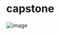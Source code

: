 # capstone
![image](https://user-images.githubusercontent.com/56982634/153682392-d09aa094-dcaf-4e41-a573-1debe0a4f6f2.png)
